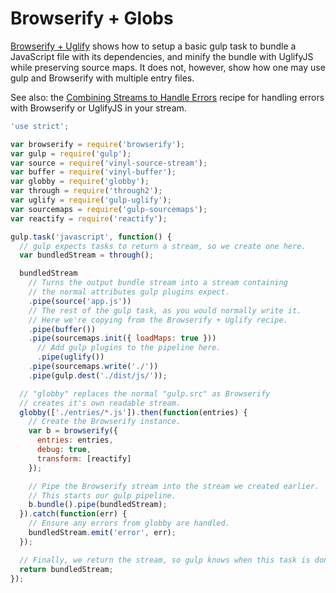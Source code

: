 # Browserify + Globs

[Browserify + Uglify](browserify-uglify-sourcemap.md) 
shows how to setup a basic gulp task to bundle a JavaScript file with its 
dependencies, and minify the bundle with UglifyJS while preserving source maps.
It does not, however, show how one may use gulp and Browserify with multiple 
entry files.

See also: the 
[Combining Streams to Handle Errors](combining-streams-to-handle-errors.md) 
recipe for handling errors with Browserify or UglifyJS in your stream.

``` javascript
'use strict';

var browserify = require('browserify');
var gulp = require('gulp');
var source = require('vinyl-source-stream');
var buffer = require('vinyl-buffer');
var globby = require('globby');
var through = require('through2');
var uglify = require('gulp-uglify');
var sourcemaps = require('gulp-sourcemaps');
var reactify = require('reactify');

gulp.task('javascript', function() {
  // gulp expects tasks to return a stream, so we create one here.
  var bundledStream = through();

  bundledStream
    // Turns the output bundle stream into a stream containing
    // the normal attributes gulp plugins expect.
    .pipe(source('app.js'))
    // The rest of the gulp task, as you would normally write it.
    // Here we're copying from the Browserify + Uglify recipe.
    .pipe(buffer())
    .pipe(sourcemaps.init({ loadMaps: true }))
      // Add gulp plugins to the pipeline here.
      .pipe(uglify())
    .pipe(sourcemaps.write('./'))
    .pipe(gulp.dest('./dist/js/'));

  // "globby" replaces the normal "gulp.src" as Browserify
  // creates it's own readable stream.
  globby(['./entries/*.js']).then(function(entries) {
    // Create the Browserify instance.
    var b = browserify({
      entries: entries,
      debug: true,
      transform: [reactify]
    });

    // Pipe the Browserify stream into the stream we created earlier.
    // This starts our gulp pipeline.
    b.bundle().pipe(bundledStream);
  }).catch(function(err) {
    // Ensure any errors from globby are handled.
    bundledStream.emit('error', err);
  });

  // Finally, we return the stream, so gulp knows when this task is done.
  return bundledStream;
});
```
